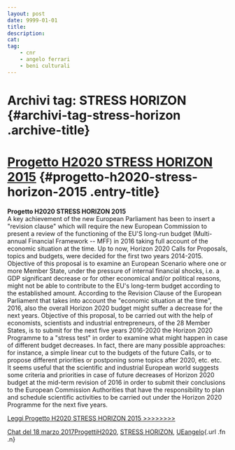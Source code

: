 ```yaml
---
layout: post
date: 9999-01-01
title:
description:
cat:
tag:
    - cnr
    - angelo ferrari
    - beni culturali
---
```


Archivi tag: STRESS HORIZON {#archivi-tag-stress-horizon .archive-title}
===========================

[Progetto H2020 STRESS HORIZON 2015](indexc6a5.html?p=827) {#progetto-h2020-stress-horizon-2015 .entry-title}
====

**Progetto H2020 STRESS HORIZON 2015**\
A key achievement of the new European Parliament has been to insert a "revision clause" which will require the new European Commission to present a review of the functioning of the EU'S long-run budget (Multi-annual Financial Framework -- MFF) in 2016 taking full account of the economic situation at the time. Up to now, Horizon 2020 Calls for Proposals, topics and budgets, were decided for the first two years 2014-2015.\
Objective of this proposal is to examine an European Scenario where one or more Member State, under the pressure of internal financial shocks, i.e. a GDP significant decrease or for other economical and/or political reasons, might not be able to contribute to the EU's long-term budget according to the established amount. According to the Revision Clause of the European Parliament that takes into account the "economic situation at the time", 2016, also the overall Horizon 2020 budget might suffer a decrease for the next years. Objective of this proposal, to be carried out with the help of economists, scientists and industrial entrepreneurs, of the 28 Member States, is to submit for the next five years 2016-2020 the Horizon 2020 Programme to a "stress test" in order to examine what might happen in case of different budget decreases. In fact, there are many possible approaches: for instance, a simple linear cut to the budgets of the future Calls, or to propose different priorities or postponing some topics after 2020, etc. etc.\
It seems useful that the scientific and industrial European world suggests some criteria and priorities in case of future decreases of Horizon 2020 budget at the mid-term revision of 2016 in order to submit their conclusions to the European Commission Authorities that have the responsibility to plan and schedule scientific activities to be carried out under the Horizon 2020 Programme for the next five years.

[Leggi Progetto H2020 STRESS HORIZON 2015 \>\>\>\>\>\>\>\>](wp-content/uploads/2017/03/Progetto-H2020-STRESS-HORIZON-2015.pdf)

[Chat del 18 marzo 2017](indexc6a5.html?p=827 "Permalink a Progetto H2020 STRESS HORIZON 2015")[Progetti](index0b40.html?cat=9)[H2020](index3914.html?tag=h2020), [STRESS HORIZON](indexf4dd.html?tag=stress-horizon), [UE](index3f45.html?tag=ue)[angelo](indexcd64.html?author=1 "Vedi tutti gli articoli di angelo"){.url .fn .n}

